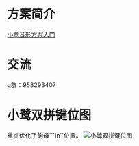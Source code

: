 
# 方案简介

[小鹭音形方案入门](https://nxysbtpi3z.feishu.cn/docx/doxcnFyBYZG5922YDDOEprfcS9b)



# 交流
q群：958293407

# 小鹭双拼键位图

重点优化了韵母```in``位置。
![小鹭双拼键位图](blob:https://nxysbtpi3z.feishu.cn/6ad606e0-8662-4a8c-88f7-118f067f9eef)

